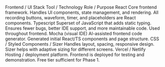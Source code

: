 Frontend / UI Stack
Tool / Technology	Role / Purpose
React	Core frontend framework. Handles UI components, state management, and rendering. All recording buttons, waveform, timer, and placeholders are React components.
Typescript	Superset of JavaScript that adds static typing. Ensures fewer bugs, better IDE support, and more maintainable code. Used throughout frontend.
Mocha (visual IDE)	AI-assisted frontend code generator. Generated initial React/TS components and page structure.
CSS / Styled Components / Sizer	Handles layout, spacing, responsive design. Sizer helps with adaptive sizing for different screens.
Vercel / Netlify	Hosting / deployment platform. Frontend is deployed for testing and demonstration. Free tier sufficient for Phase 1.